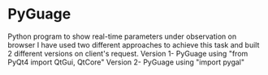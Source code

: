# PyGuage
Python program to show real-time parameters under observation on browser
I have used two different approaches to achieve this task and built 2 different versions on client's request.
Version 1- PyGuage using "from PyQt4 import QtGui, QtCore"
Version 2- PyGuage using "import pygal"
